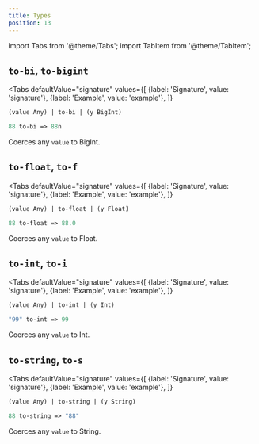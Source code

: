 ```yaml
---
title: Types
position: 13
---
```


import Tabs from '@theme/Tabs';
import TabItem from '@theme/TabItem';

## `to-bi`, `to-bigint`

<Tabs
  defaultValue="signature"
  values={[
    {label: 'Signature', value: 'signature'},
    {label: 'Example', value: 'example'},
  ]}
>

<TabItem value="signature">

```clojure
(value Any) | to-bi | (y BigInt)
```

</TabItem>

<TabItem value="example">

```clojure
88 to-bi => 88n
```

</TabItem>

</Tabs>

Coerces any `value` to BigInt.

## `to-float`, `to-f`

<Tabs
  defaultValue="signature"
  values={[
    {label: 'Signature', value: 'signature'},
    {label: 'Example', value: 'example'},
  ]}
>

<TabItem value="signature">

```clojure
(value Any) | to-float | (y Float)
```

</TabItem>

<TabItem value="example">

```clojure
88 to-float => 88.0
```

</TabItem>

</Tabs>

Coerces any `value` to Float.

## `to-int`, `to-i`

<Tabs
  defaultValue="signature"
  values={[
    {label: 'Signature', value: 'signature'},
    {label: 'Example', value: 'example'},
  ]}
>

<TabItem value="signature">

```clojure
(value Any) | to-int | (y Int)
```

</TabItem>

<TabItem value="example">

```clojure
"99" to-int => 99
```

</TabItem>

</Tabs>

Coerces any `value` to Int.

## `to-string`, `to-s`

<Tabs
  defaultValue="signature"
  values={[
    {label: 'Signature', value: 'signature'},
    {label: 'Example', value: 'example'},
  ]}
>

<TabItem value="signature">

```clojure
(value Any) | to-string | (y String)
```

</TabItem>

<TabItem value="example">

```clojure
88 to-string => "88"
```

</TabItem>

</Tabs>

Coerces any `value` to String.
